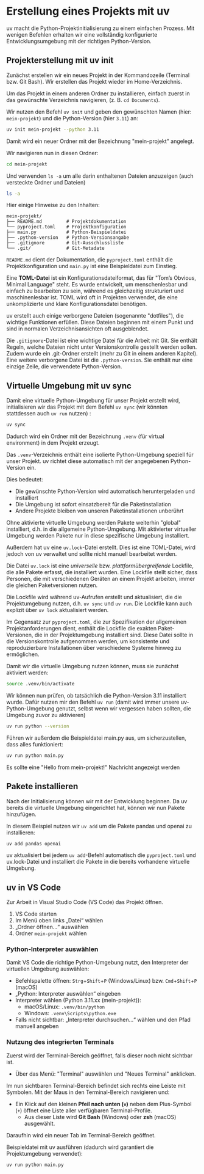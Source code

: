 # Erstellung eines Projekts mit uv

uv macht die Python-Projektinitialisierung zu einem einfachen Prozess. Mit wenigen Befehlen erhalten wir eine vollständig konfigurierte Entwicklungsumgebung mit der richtigen Python-Version. 

## Projekterstellung mit uv init

Zunächst erstellen wir ein neues Projekt in der Kommandozeile (Terminal bzw. Git Bash). Wir erstellen das Projekt wieder im Home-Verzeichnis.

Um das Projekt in einem anderen Ordner zu installieren, einfach zuerst in das gewünschte Verzeichnis navigieren, (z. B. `cd Documents`).

 Wir nutzen den Befehl `uv init` und geben den gewünschten Namen (hier: `mein-projekt`) und die Python-Version (hier `3.11`) an:


```bash
uv init mein-projekt --python 3.11
```

Damit wird ein neuer Ordner mit der Bezeichnung "mein-projekt" angelegt. 

Wir navigieren nun in diesen Ordner:

```bash
cd mein-projekt
```

Und verwenden `ls -a` um alle darin enthaltenen Dateien anzuzeigen (auch versteckte Ordner und Dateien)

```bash
ls -a
```

Hier einige Hinweise zu den Inhalten:

```
mein-projekt/
├── README.md         # Projektdokumentation
└── pyproject.toml    # Projektkonfiguration
├── main.py           # Python-Beispieldatei
├── .python-version   # Python-Versionsangabe
├── .gitignore        # Git-Ausschlussliste
└── .git/             # Git-Metadate
```

`README.md` dient der Dokumentation, die `pyproject.toml` enthält die Projektkonfiguration und `main.py` ist eine Beispieldatei zum Einstieg.


Eine **TOML-Datei** ist ein Konfigurationsdateiformat, das für "Tom’s Obvious, Minimal Language" steht. Es wurde entwickelt, um menschenlesbar und einfach zu bearbeiten zu sein, während es gleichzeitig strukturiert und maschinenlesbar ist. TOML wird oft in Projekten verwendet, die eine unkomplizierte und klare Konfigurationsdatei benötigen.


uv erstellt auch einige verborgene Dateien (sogenannte "dotfiles"), die wichtige Funktionen erfüllen. Diese Dateien beginnen mit einem Punkt und sind in normalen Verzeichnisansichten oft ausgeblendet. 

Die `.gitignore`-Datei ist eine wichtige Datei für die Arbeit mit Git. Sie enthält Regeln, welche Dateien nicht unter Versionskontrolle gestellt werden sollen. Zudem wurde ein .git-Ordner erstellt (mehr zu Git in einem anderen Kapitel). Eine weitere verborgene Datei ist die `.python-version`. Sie enthält nur eine einzige Zeile, die verwendete Python-Version. 


## Virtuelle Umgebung mit uv sync

Damit eine virtuelle Python-Umgebung für unser Projekt erstellt wird, initialisieren wir das Projekt mit dem Befehl `uv sync` (wir könnten stattdessen auch `uv run` nutzen) :

```bash
uv sync
```

Dadurch wird ein Ordner mit der Bezeichnung `.venv` (für virtual environment) in dem Projekt erzeugt. 


Das `.venv`-Verzeichnis enthält eine isolierte Python-Umgebung speziell für unser Projekt. uv richtet diese automatisch mit der angegebenen Python-Version ein. 

Dies bedeutet:

- Die gewünschte Python-Version wird automatisch heruntergeladen und installiert
- Die Umgebung ist sofort einsatzbereit für die Paketinstallation
- Andere Projekte bleiben von unseren Paketinstallationen unberührt

Ohne aktivierte virtuelle Umgebung werden Pakete weiterhin "global" installiert, d.h. in die allgemeine Python-Umgebung. Mit aktivierter virtueller Umgebung werden Pakete nur in diese spezifische Umgebung installiert. 



Außerdem hat uv eine `uv.lock`-Datei erstellt. Dies ist eine TOML-Datei, wird jedoch von uv verwaltet und sollte nicht manuell bearbeitet werden. 

Die Datei `uv.lock` ist eine *universelle* bzw. *plattformübergreifende* Lockfile, die alle Pakete erfasst, die installiert wurden. Eine Lockfile stellt sicher, dass Personen, die mit verschiedenen Geräten an einem Projekt arbeiten, immer die gleichen Paketversionen nutzen. 

Die Lockfile wird während uv-Aufrufen erstellt und aktualisiert, die die Projektumgebung nutzen, d.h. `uv sync` und `uv run`. Die Lockfile kann auch explizit über `uv lock` aktualisiert werden.

Im Gegensatz zur `pyproject.toml`, die zur Spezifikation der allgemeinen Projektanforderungen dient, enthält die Lockfile die exakten Paket-Versionen, die in der Projektumgebung installiert sind. Diese Datei sollte in die Versionskontrolle aufgenommen werden, um konsistente und reproduzierbare Installationen über verschiedene Systeme hinweg zu ermöglichen.


Damit wir die virtuelle Umgebung nutzen können, muss sie zunächst aktiviert werden: 

```bash
source .venv/bin/activate
```

Wir können nun prüfen, ob tatsächlich die Python-Version 3.11 installiert wurde. Dafür nutzen mir den Befehl `uv run` (damit wird immer unsere uv-Python-Umgebung genutzt, selbst wenn wir vergessen haben sollten, die Umgebung zuvor zu aktivieren) 

```bash
uv run python --version
```

Führen wir außerdem die Beispieldatei main.py aus, um sicherzustellen, dass alles funktioniert:


```bash
uv run python main.py
```

Es sollte eine "Hello from mein-projekt!" Nachricht angezeigt werden


## Pakete installieren

Nach der Initialisierung können wir mit der Entwicklung beginnen. Da uv bereits die virtuelle Umgebung eingerichtet hat, können wir nun Pakete hinzufügen.

In diesem Beispiel nutzen wir `uv add` um die Pakete pandas und openai zu installieren:

```bash
uv add pandas openai 
```


uv aktualisiert bei jedem `uv add`-Befehl automatisch die `pyproject.toml` und uv.lock-Datei und installiert die Pakete in die bereits vorhandene virtuelle Umgebung.



## uv in VS Code

Zur Arbeit in Visual Studio Code (VS Code) das Projekt öffnen.

1. VS Code starten
2. Im Menü oben links „Datei“ wählen
3. „Ordner öffnen…“ auswählen
4. Ordner `mein-projekt` wählen

### Python-Interpreter auswählen

Damit VS Code die richtige Python-Umgebung nutzt, den Interpreter der virtuellen Umgebung auswählen:

- Befehlspalette öffnen: `Strg`+`Shift`+`P` (Windows/Linux) bzw. `Cmd`+`Shift`+`P` (macOS)
- „Python: Interpreter auswählen“ eingeben
- Interpreter wählen (Python 3.11.xx (mein-projekt)):
    - macOS/Linux: `.venv/bin/python`
    - Windows: `.venv\Scripts\python.exe`
- Falls nicht sichtbar: „Interpreter durchsuchen…“ wählen und den Pfad manuell angeben


### Nutzung des integrierten Terminals


Zuerst wird der Terminal-Bereich geöffnet, falls dieser noch nicht sichtbar ist.

- Über das Menü: "Terminal" auswählen und "Neues Terminal" anklicken.

Im nun sichtbaren Terminal-Bereich befindet sich rechts eine Leiste mit Symbolen. Mit der Maus in den Terminal-Bereich navigieren und:

- Ein Klick auf den kleinen **Pfeil nach unten (`v`)** neben dem Plus-Symbol (`+`) öffnet eine Liste aller verfügbaren Terminal-Profile.
  * Aus dieser Liste wird **Git Bash** (Windows) oder **zsh** (macOS) ausgewählt.

Daraufhin wird ein neuer Tab im Terminal-Bereich geöffnet.

Beispieldatei mit uv ausführen (dadurch wird garantiert die Projektumgebung verwendet):

```bash
uv run python main.py
```